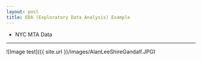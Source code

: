 ```yaml
---
layout: post
title: EDA (Exploratory Data Analysis) Example
---
```


* NYC MTA Data
-----



![Image test]({{ site.url }}/images/AlanLeeShireGandalf.JPG)



